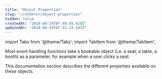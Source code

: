 ```yaml
---
title: "Object Properties"
slug: "/renderer/object-properties"
hidden: false
createdAt: "2018-08-24T07:49:59.418Z"
updatedAt: "2018-08-24T07:52:14.187Z"
---
```


import Tabs from '@theme/Tabs';
import TabItem from '@theme/TabItem';

Most event handling functions take a bookable object (i.e. a seat, a table, a booth) as a parameter, for example when a user clicks a seat. 

This documentation section describes the different properties available on these objects.
